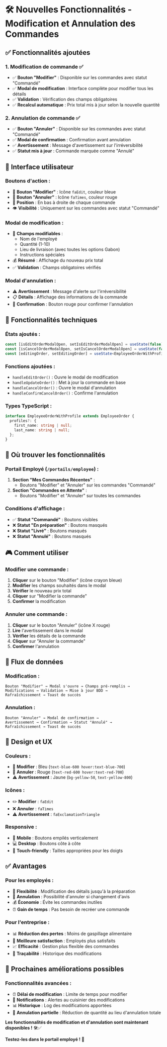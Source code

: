 # 🛠️ Nouvelles Fonctionnalités - Modification et Annulation des Commandes

## ✅ Fonctionnalités ajoutées

### **1. Modification de commande ✅**
- ✅ **Bouton "Modifier"** : Disponible sur les commandes avec statut "Commandé"
- ✅ **Modal de modification** : Interface complète pour modifier tous les détails
- ✅ **Validation** : Vérification des champs obligatoires
- ✅ **Recalcul automatique** : Prix total mis à jour selon la nouvelle quantité

### **2. Annulation de commande ✅**
- ✅ **Bouton "Annuler"** : Disponible sur les commandes avec statut "Commandé"
- ✅ **Modal de confirmation** : Confirmation avant annulation
- ✅ **Avertissement** : Message d'avertissement sur l'irréversibilité
- ✅ **Statut mis à jour** : Commande marquée comme "Annulé"

## 🎯 Interface utilisateur

### **Boutons d'action :**
- 🔵 **Bouton "Modifier"** : Icône `faEdit`, couleur bleue
- 🔴 **Bouton "Annuler"** : Icône `faTimes`, couleur rouge
- 📍 **Position** : En bas à droite de chaque commande
- 👁️ **Visibilité** : Uniquement sur les commandes avec statut "Commandé"

### **Modal de modification :**
- 📝 **Champs modifiables** :
  - Nom de l'employé
  - Quantité (1-10)
  - Lieu de livraison (avec toutes les options Gabon)
  - Instructions spéciales
- 💰 **Résumé** : Affichage du nouveau prix total
- ✅ **Validation** : Champs obligatoires vérifiés

### **Modal d'annulation :**
- ⚠️ **Avertissement** : Message d'alerte sur l'irréversibilité
- 📋 **Détails** : Affichage des informations de la commande
- 🔴 **Confirmation** : Bouton rouge pour confirmer l'annulation

## 🔧 Fonctionnalités techniques

### **États ajoutés :**
```typescript
const [isEditOrderModalOpen, setIsEditOrderModalOpen] = useState(false);
const [isCancelOrderModalOpen, setIsCancelOrderModalOpen] = useState(false);
const [editingOrder, setEditingOrder] = useState<EmployeeOrderWithProfile | null>(null);
```

### **Fonctions ajoutées :**
- `handleEditOrder()` : Ouvre le modal de modification
- `handleUpdateOrder()` : Met à jour la commande en base
- `handleCancelOrder()` : Ouvre le modal d'annulation
- `handleConfirmCancelOrder()` : Confirme l'annulation

### **Types TypeScript :**
```typescript
interface EmployeeOrderWithProfile extends EmployeeOrder {
  profiles?: {
    first_name: string | null;
    last_name: string | null;
  };
}
```

## 📍 Où trouver les fonctionnalités

### **Portail Employé (`/portails/employee`) :**
1. **Section "Mes Commandes Récentes"** :
   - Boutons "Modifier" et "Annuler" sur les commandes "Commandé"
2. **Section "Commandes en Attente"** :
   - Boutons "Modifier" et "Annuler" sur toutes les commandes

### **Conditions d'affichage :**
- ✅ **Statut "Commandé"** : Boutons visibles
- ❌ **Statut "En préparation"** : Boutons masqués
- ❌ **Statut "Livré"** : Boutons masqués
- ❌ **Statut "Annulé"** : Boutons masqués

## 🎮 Comment utiliser

### **Modifier une commande :**
1. **Cliquer** sur le bouton "Modifier" (icône crayon bleue)
2. **Modifier** les champs souhaités dans le modal
3. **Vérifier** le nouveau prix total
4. **Cliquer** sur "Modifier la commande"
5. **Confirmer** la modification

### **Annuler une commande :**
1. **Cliquer** sur le bouton "Annuler" (icône X rouge)
2. **Lire** l'avertissement dans le modal
3. **Vérifier** les détails de la commande
4. **Cliquer** sur "Annuler la commande"
5. **Confirmer** l'annulation

## 🔄 Flux de données

### **Modification :**
```
Bouton "Modifier" → Modal s'ouvre → Champs pré-remplis → 
Modifications → Validation → Mise à jour BDD → 
Rafraîchissement → Toast de succès
```

### **Annulation :**
```
Bouton "Annuler" → Modal de confirmation → 
Avertissement → Confirmation → Statut "Annulé" → 
Rafraîchissement → Toast de succès
```

## 🎨 Design et UX

### **Couleurs :**
- 🔵 **Modifier** : Bleu (`text-blue-600 hover:text-blue-700`)
- 🔴 **Annuler** : Rouge (`text-red-600 hover:text-red-700`)
- ⚠️ **Avertissement** : Jaune (`bg-yellow-50`, `text-yellow-800`)

### **Icônes :**
- ✏️ **Modifier** : `faEdit`
- ❌ **Annuler** : `faTimes`
- ⚠️ **Avertissement** : `faExclamationTriangle`

### **Responsive :**
- 📱 **Mobile** : Boutons empilés verticalement
- 💻 **Desktop** : Boutons côte à côte
- 🎯 **Touch-friendly** : Tailles appropriées pour les doigts

## ✅ Avantages

### **Pour les employés :**
- 🎯 **Flexibilité** : Modification des détails jusqu'à la préparation
- 🚫 **Annulation** : Possibilité d'annuler si changement d'avis
- 💰 **Économie** : Évite les commandes inutiles
- ⏰ **Gain de temps** : Pas besoin de recréer une commande

### **Pour l'entreprise :**
- 📊 **Réduction des pertes** : Moins de gaspillage alimentaire
- 🎯 **Meilleure satisfaction** : Employés plus satisfaits
- 📈 **Efficacité** : Gestion plus flexible des commandes
- 🔄 **Traçabilité** : Historique des modifications

## 🚀 Prochaines améliorations possibles

### **Fonctionnalités avancées :**
- ⏰ **Délai de modification** : Limite de temps pour modifier
- 🔔 **Notifications** : Alertes au cuisinier des modifications
- 📊 **Historique** : Log des modifications apportées
- 🔄 **Annulation partielle** : Réduction de quantité au lieu d'annulation totale

**Les fonctionnalités de modification et d'annulation sont maintenant disponibles !** 🛠️✅

**Testez-les dans le portail employé !** 🚀



